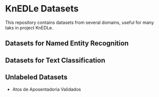 
# KnEDLe Datasets


This repository contains datasets from several domains, useful for many taks in project KnEDLe.

## Datasets for Named Entity Recognition

## Datasets for Text Classification

## Unlabeled Datasets

- Atos de Aposentadoria Validados


